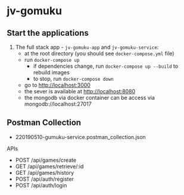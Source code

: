 # jv-gomuku


## Start the applications

1. The full stack app - `jv-gomuku-app` and `jv-gomuku-service`:
   - at the root directory (you should see `docker-compose.yml` file)
   - run `docker-compose up`
     - if dependencies change, run `docker-compose up --build` to rebuild images
     - to stop, run `docker-compose down`
   - go to [http://localhost:3000](http://localhost:1234)
   - the sever is available at [http://localhost:8080](http://localhost:8080)
   - the mongodb via docker container can be access via mongodb://localhost:27017

## Postman Collection
- 220190510-gumuku-service.postman_collection.json

APIs
- POST /api/games/create
- GET /api/games/retrieve/:id
- GET /api/games/history
- POST /api/auth/register
- POST /api/auth/login
